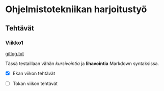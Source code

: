 # Ohjelmistotekniikan harjoitustyö
## Tehtävät
### Viikko1

[gitlog.txt](https://github.com/Doubleneck/ot-harjoitustyo/blob/master/laskarit/viikko1/gitlog.txt)


Tässä testaillaan vähän *kursivointia* ja **lihavointia** Markdown syntaksissa.

- [x] Ekan viikon tehtävät
- [ ] Tokan viikon tehtävät


